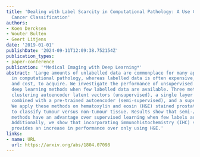 ```yaml
---
title: 'Dealing with Label Scarcity in Computational Pathology: A Use Case in Prostate
  Cancer Classification'
authors:
- Koen Dercksen
- Wouter Bulten
- Geert Litjens
date: '2019-01-01'
publishDate: '2024-09-11T12:09:38.752154Z'
publication_types:
- paper-conference
publication: '*Medical Imaging with Deep Learning*'
abstract: 'Large amounts of unlabelled data are commonplace for many applications
  in computational pathology, whereas labelled data is often expensive, both in time
  and cost, to acquire. We investigate the performance of unsupervised and supervised
  deep learning methods when few labelled data are available. Three methods are compared:
  clustering autoencoder latent vectors (unsupervised), a single layer classifier
  combined with a pre-trained autoencoder (semi-supervised), and a supervised CNN.
  We apply these methods on hematoxylin and eosin (H&E) stained prostatectomy images
  to classify tumour versus non-tumour tissue. Results show that semi-/unsupervised
  methods have an advantage over supervised learning when few labels are available.
  Additionally, we show that incorporating immunohistochemistry (IHC) stained data
  provides an increase in performance over only using H&E.'
links:
- name: URL
  url: https://arxiv.org/abs/1804.07098
---
```

